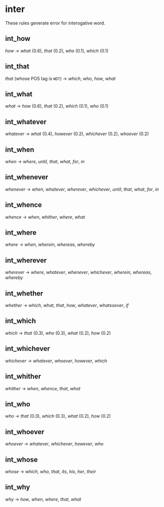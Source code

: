 # inter

These rules generate error for interogative word.

## int_how

*how* → *what* (0.6), *that* (0.2), *who* (0.1), *which* (0.1)

## int_that

*that* (whose POS tag is `WDT`) → *which*, *who*, *how*, *what*

## int_what

*what* → *how* (0.6), *that* (0.2), *which* (0.1), *who* (0.1)

## int_whatever

*whatever* → *what* (0.4), *however* (0.2), *whichever* (0.2), *whoever* (0.2)

## int_when

*when* → *where*, *until*, *that*, *what*, *for*, *in*

## int_whenever

*whenever* → *when*, *whatever*, *wherever*, *whichever*, *until*, *that*, *what*, *for*, *in*

## int_whence

*whence* → *when*, *whither*, *where*, *what*

## int_where

*where* → *when*, *wherein*, *whereas*, *whereby*

## int_wherever

*wherever* → *where*, *whatever*, *whenever*, *whichever*, *wherein*, *whereas*, *whereby*

## int_whether

*whether* → *which*, *what*, *that*, *how*, *whatever*, *whatsoever*, *if*

## int_which

*which* → *that* (0.3), *who* (0.3), *what* (0.2), *how* (0.2)

## int_whichever

*whichever* → *whatever*, *whoever*, *however*, *which*

## int_whither

*whither* → *when*, *whence*, *that*, *what*

## int_who

*who* → *that* (0.3), *which* (0.3), *what* (0.2), *how* (0.2)

## int_whoever

*whoever* → *whatever*, *whichever*, *however*, *who*

## int_whose

*whose* → *which*, *who*, *that*, *its*, *his*, *her*, *their*

## int_why

*why* → *how*, *when*, *where*, *that*, *what*

